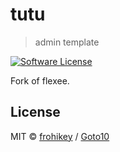 # tutu
> admin template

[![Software License](https://img.shields.io/badge/license-MIT-brightgreen.svg?style=flat-square)](LICENSE.md)
<!-- [![Latest Version on NPM](https://img.shields.io/npm/v/vue-nani-spinner.svg?style=flat-square)](https://npmjs.com/package/vue-nani-spinner)
[![npm](https://img.shields.io/npm/dt/vue-nani-spinner.svg?style=flat-square)](https://www.npmjs.com/package/vue-nani-spinner) -->

Fork of flexee.

## License

MIT © [frohikey](https://frohikey.com) / [Goto10](https://www.goto10.cz)
